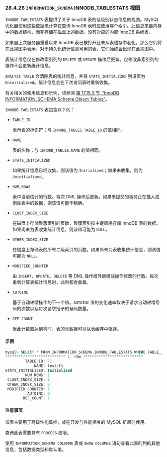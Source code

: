 ### 28.4.26 `INFORMATION_SCHEMA` INNODB_TABLESTATS 视图

`INNODB_TABLESTATS` 表提供了关于 InnoDB 表的低级别状态信息的视图。MySQL 优化器使用这些数据来计算在查询 InnoDB 表时应使用哪个索引。此信息来自内存中的数据结构，而非存储在磁盘上的数据。没有对应的内部 InnoDB 系统表。

如果自上次服务器重启以来 InnoDB 表已被打开且未从表缓存中老化，那么它们将在此视图中表示。对于持久化统计信息可用的表，它们始终会出现在此视图中。

表统计信息仅在修改索引列的 `DELETE` 或 `UPDATE` 操作后更新。仅修改非索引列的操作不会更新统计信息。

`ANALYZE TABLE` 会清除表的统计信息，并将 `STATS_INITIALIZED` 列设置为 `Uninitialized`。统计信息会在下次访问表时重新收集。

有关相关的使用信息和示例，请参阅 [第 17.15.3 节, “InnoDB INFORMATION_SCHEMA Schema Object Tables”](#innodb-information-schema-schema-object-tables)。

`INNODB_TABLESTATS` 表包含以下列：

- `TABLE_ID`

  表示表的标识符；与 `INNODB_TABLES.TABLE_ID` 的值相同。

- `NAME`

  表的名称；与 `INNODB_TABLES.NAME` 的值相同。

- `STATS_INITIALIZED`

  如果统计信息已经收集，则该值为 `Initialized`；如果未收集，则为 `Uninitialized`。

- `NUM_ROWS`

  表中当前估计的行数。每次 DML 操作后更新。如果未提交的事务正在插入或删除表中的数据，则该值可能不精确。

- `CLUST_INDEX_SIZE`

  在磁盘上存储聚簇索引的页数，聚簇索引按主键顺序存储 InnoDB 表的数据。如果尚未为表收集统计信息，则该值可能为 `NULL`。

- `OTHER_INDEX_SIZE`

  在磁盘上存储表的所有二级索引的页数。如果尚未为表收集统计信息，则该值可能为 `NULL`。

- `MODIFIED_COUNTER`

  由 `INSERT`、`UPDATE`、`DELETE` 等 DML 操作或外键级联操作修改的行数。每次重新计算表统计信息时，此列都会重置。

- `AUTOINC`

  基于自动递增操作的下一个值。`AUTOINC` 值的变化速率取决于请求自动递增号码的次数以及每次请求授予的号码数量。

- `REF_COUNT`

  当此计数器达到零时，表的元数据可以从表缓存中驱逐。

#### 示例

```sql
mysql> SELECT * FROM INFORMATION_SCHEMA.INNODB_TABLESTATS WHERE TABLE_ID = 71\G
*************************** 1. row ***************************
         TABLE_ID: 71
             NAME: test/t1
STATS_INITIALIZED: Initialized
         NUM_ROWS: 1
 CLUST_INDEX_SIZE: 1
 OTHER_INDEX_SIZE: 0
 MODIFIED_COUNTER: 1
          AUTOINC: 0
        REF_COUNT: 1
```

#### 注意事项

该表主要用于高级性能监控，或在开发与性能相关的 MySQL 扩展时使用。

查询此表需要具有 `PROCESS` 权限。

使用 `INFORMATION_SCHEMA COLUMNS` 表或 `SHOW COLUMNS` 语句查看此表的列的其他信息，包括数据类型和默认值。